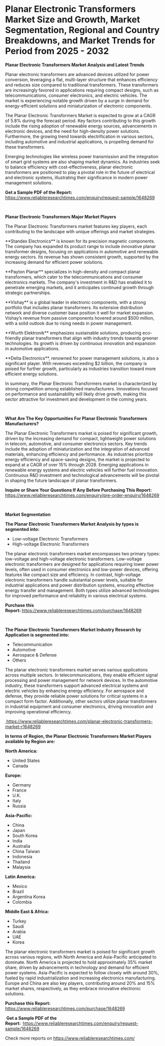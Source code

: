 <p><h1>Planar Electronic Transformers Market Size and Growth, Market Segmentation, Regional and Country Breakdowns, and Market Trends for Period from 2025 -  2032</h1></p><p><strong>Planar Electronic Transformers Market Analysis and Latest Trends</strong></p>
<p><p>Planar electronic transformers are advanced devices utilized for power conversion, leveraging a flat, multi-layer structure that enhances efficiency and reduces size compared to traditional transformers. These transformers are increasingly favored in applications requiring compact designs, such as telecommunications, consumer electronics, and electric vehicles. The market is experiencing notable growth driven by a surge in demand for energy-efficient solutions and miniaturization of electronic components.</p><p>The Planar Electronic Transformers Market is expected to grow at a CAGR of 5.8% during the forecast period. Key factors contributing to this growth include the rising adoption of renewable energy sources, advancements in electronic devices, and the need for high-density power solutions. Furthermore, the growing trend towards electrification in various sectors, including automotive and industrial applications, is propelling demand for these transformers.</p><p>Emerging technologies like wireless power transmission and the integration of smart grid systems are also shaping market dynamics. As industries seek to balance efficiency with cost-effectiveness, planar electronic transformers are positioned to play a pivotal role in the future of electrical and electronic systems, illustrating their significance in modern power management solutions.</p></p>
<p><strong>Get a Sample PDF of the Report:&nbsp;</strong> <a href="https://www.reliableresearchtimes.com/enquiry/request-sample/1648269?utm_campaign=2275&utm_medium=2&utm_source=Github&utm_content=ia&utm_term=25032025&utm_id=planar-electronic-transformers">https://www.reliableresearchtimes.com/enquiry/request-sample/1648269</a></p>
<p>&nbsp;</p>
<p><strong>Planar Electronic Transformers Major Market Players</strong></p>
<p><p>The Planar Electronic Transformers market features key players, each contributing to the landscape with unique offerings and market strategies. </p><p>**Standex Electronics** is known for its precision magnetic components. The company has expanded its product range to include innovative planar transformer designs, focusing on applications in automotive and renewable energy sectors. Its revenue has shown consistent growth, supported by the increasing demand for efficient power solutions.</p><p>**Payton Planar** specializes in high-density and compact planar transformers, which cater to the telecommunications and consumer electronics markets. The company's investment in R&D has enabled it to penetrate emerging markets, and it anticipates continued growth through strategic partnerships.</p><p>**Vishay** is a global leader in electronic components, with a strong portfolio that includes planar transformers. Its extensive distribution network and diverse customer base position it well for market expansion. Vishay’s revenue from passive components hovered around $500 million, with a solid outlook due to rising needs in power management.</p><p>**Wurth Elektronik** emphasizes sustainable solutions, producing eco-friendly planar transformers that align with industry trends towards greener technologies. Its growth is driven by continuous innovation and expansion in automotive applications.</p><p>**Delta Electronics**, renowned for power management solutions, is also a significant player. With revenues exceeding $2 billion, the company is poised for further growth, particularly as industries transition toward more efficient energy solutions.</p><p>In summary, the Planar Electronic Transformers market is characterized by strong competition among established manufacturers. Innovations focused on performance and sustainability will likely drive growth, making this sector attractive for investment and development in the coming years.</p></p>
<p>&nbsp;</p>
<p><strong>What Are The Key Opportunities For Planar Electronic Transformers Manufacturers?</strong></p>
<p><p>The Planar Electronic Transformers market is poised for significant growth, driven by the increasing demand for compact, lightweight power solutions in telecom, automotive, and consumer electronics sectors. Key trends include the adoption of miniaturization and the integration of advanced materials, enhancing efficiency and performance. As industries prioritize energy efficiency and space-saving designs, the market is projected to expand at a CAGR of over 15% through 2028. Emerging applications in renewable energy systems and electric vehicles will further fuel innovation. Continuous R&D investment and technological advancements will be pivotal in shaping the future landscape of planar transformers.</p></p>
<p><strong>Inquire or Share Your Questions If Any Before Purchasing This Report:</strong> <a href="https://www.reliableresearchtimes.com/enquiry/pre-order-enquiry/1648269?utm_campaign=2275&utm_medium=2&utm_source=Github&utm_content=ia&utm_term=25032025&utm_id=planar-electronic-transformers">https://www.reliableresearchtimes.com/enquiry/pre-order-enquiry/1648269</a></p>
<p>&nbsp;</p>
<p><strong>Market Segmentation</strong></p>
<p><strong>The Planar Electronic Transformers Market Analysis by types is segmented into:</strong></p>
<p><ul><li>Low-voltage Electronic Transformers</li><li>High-voltage Electronic Transformers</li></ul></p>
<p><p>The planar electronic transformers market encompasses two primary types: low-voltage and high-voltage electronic transformers. Low-voltage electronic transformers are designed for applications requiring lower power levels, often used in consumer electronics and low-power devices, offering features like compact size and efficiency. In contrast, high-voltage electronic transformers handle substantial power levels, suitable for industrial applications and power distribution systems, ensuring effective energy transfer and management. Both types utilize advanced technologies for improved performance and reliability in various electrical systems.</p></p>
<p><strong>Purchase this Report:&nbsp;</strong><a href="https://www.reliableresearchtimes.com/purchase/1648269?utm_campaign=2275&utm_medium=2&utm_source=Github&utm_content=ia&utm_term=25032025&utm_id=planar-electronic-transformers">https://www.reliableresearchtimes.com/purchase/1648269</a></p>
<p>&nbsp;</p>
<p><strong>The Planar Electronic Transformers Market Industry Research by Application is segmented into:</strong></p>
<p><ul><li>Telecommunication</li><li>Automotive</li><li>Aerospace & Defense</li><li>Others</li></ul></p>
<p><p>The planar electronic transformers market serves various applications across multiple sectors. In telecommunications, they enable efficient signal processing and power management for network devices. In the automotive industry, these transformers support advanced electrical systems and electric vehicles by enhancing energy efficiency. For aerospace and defense, they provide reliable power solutions for critical systems in a compact form factor. Additionally, other sectors utilize planar transformers in industrial equipment and consumer electronics, driving innovation and improving operational efficiency.</p></p>
<p><a href="https://www.reliableresearchtimes.com/planar-electronic-transformers-market-r1648269?utm_campaign=2275&utm_medium=2&utm_source=Github&utm_content=ia&utm_term=25032025&utm_id=planar-electronic-transformers">&nbsp;https://www.reliableresearchtimes.com/planar-electronic-transformers-market-r1648269</a></p>
<p><strong>In terms of Region, the Planar Electronic Transformers Market Players available by Region are:</strong></p>
<p>
    <p> <strong> North America: </strong>
        <ul>
            <li>United States</li>
            <li>Canada</li>
        </ul>
        </p> 
    <p> <strong> Europe: </strong>
        <ul>
            <li>Germany</li>
            <li>France</li>
            <li>U.K.</li>
            <li>Italy</li>
            <li>Russia</li>
        </ul>
        </p> 
    <p> <strong> Asia-Pacific: </strong>
        <ul>
            <li>China</li>
            <li>Japan</li>
            <li>South Korea</li>
            <li>India</li>
            <li>Australia</li>
            <li>China Taiwan</li>
            <li>Indonesia</li>
            <li>Thailand</li>
            <li>Malaysia</li>
        </ul>
        </p> 
    <p> <strong> Latin America: </strong>
        <ul>
            <li>Mexico</li>
            <li>Brazil</li>
            <li>Argentina Korea</li>
            <li>Colombia</li>
        </ul>
        </p> 
    <p> <strong> Middle East & Africa: </strong>
        <ul>
            <li>Turkey</li>
            <li>Saudi</li>
            <li>Arabia</li>
            <li>UAE</li>
            <li>Korea</li>
        </ul>
    </p>
    </p>
<p><p>The planar electronic transformers market is poised for significant growth across various regions, with North America and Asia-Pacific anticipated to dominate. North America is projected to hold approximately 35% market share, driven by advancements in technology and demand for efficient power systems. Asia-Pacific is expected to follow closely with around 30%, fueled by rapid industrialization and increasing electronics manufacturing. Europe and China are also key players, contributing around 20% and 15% market shares, respectively, as they embrace innovative electronic solutions.</p></p>
<p><strong>Purchase this Report: </strong><a href="https://www.reliableresearchtimes.com/purchase/1648269?utm_campaign=2275&utm_medium=2&utm_source=Github&utm_content=ia&utm_term=25032025&utm_id=planar-electronic-transformers">https://www.reliableresearchtimes.com/purchase/1648269</a></p>
<p>&nbsp;<strong>Get a Sample PDF of the Report:&nbsp;&nbsp;</strong><a href="https://www.reliableresearchtimes.com/enquiry/request-sample/1648269?utm_campaign=2275&utm_medium=2&utm_source=Github&utm_content=ia&utm_term=25032025&utm_id=planar-electronic-transformers">https://www.reliableresearchtimes.com/enquiry/request-sample/1648269</a></p>
<p><strong></strong></p>
<p>Check more reports on <a href="https://www.reliableresearchtimes.com/?utm_campaign=2275&utm_medium=2&utm_source=Github&utm_content=ia&utm_term=25032025&utm_id=planar-electronic-transformers">https://www.reliableresearchtimes.com/</a></p>